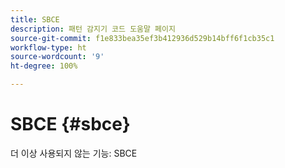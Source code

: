 ```yaml
---
title: SBCE
description: 패턴 감지기 코드 도움말 페이지
source-git-commit: f1e833bea35ef3b412936d529b14bff6f1cb35c1
workflow-type: ht
source-wordcount: '9'
ht-degree: 100%

---
```



# SBCE {#sbce}

더 이상 사용되지 않는 기능: SBCE
